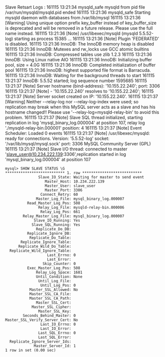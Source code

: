 Slave Retsart Logs : 
161115 13:21:34 mysqld_safe mysqld from pid file /var/run/mysqld/mysqld.pid ended
161115 13:21:36 mysqld_safe Starting mysqld daemon with databases from /var/lib/mysql
161115 13:21:36 [Warning] Using unique option prefix key_buffer instead of key_buffer_size is deprecated and will be removed in a future release. Please use the full name instead.
161115 13:21:36 [Note] /usr/libexec/mysqld (mysqld 5.5.52-log) starting as process 15385 ...
161115 13:21:36 [Note] Plugin 'FEDERATED' is disabled.
161115 13:21:36 InnoDB: The InnoDB memory heap is disabled
161115 13:21:36 InnoDB: Mutexes and rw_locks use GCC atomic builtins
161115 13:21:36 InnoDB: Compressed tables use zlib 1.2.3
161115 13:21:36 InnoDB: Using Linux native AIO
161115 13:21:36 InnoDB: Initializing buffer pool, size = 4.0G
161115 13:21:36 InnoDB: Completed initialization of buffer pool
161115 13:21:36 InnoDB: highest supported file format is Barracuda.
161115 13:21:36  InnoDB: Waiting for the background threads to start
161115 13:21:37 InnoDB: 5.5.52 started; log sequence number 1595685
161115 13:21:37 [Note] Server hostname (bind-address): '10.155.22.240'; port: 3306
161115 13:21:37 [Note]   - '10.155.22.240' resolves to '10.155.22.240';
161115 13:21:37 [Note] Server socket created on IP: '10.155.22.240'.
161115 13:21:37 [Warning] Neither --relay-log nor --relay-log-index were used; so replication may break when this MySQL server acts as a slave and has his hostname changed!! Please use '--relay-log=mysqld-relay-bin' to avoid this problem.
161115 13:21:37 [Note] Slave SQL thread initialized, starting replication in log 'mysql_binary_log.000004' at position 107, relay log './mysqld-relay-bin.000001' position: 4
161115 13:21:37 [Note] Event Scheduler: Loaded 0 events
161115 13:21:37 [Note] /usr/libexec/mysqld: ready for connections.
Version: '5.5.52-log'  socket: '/var/lib/mysql/mysql.sock'  port: 3306  MySQL Community Server (GPL)
161115 13:21:37 [Note] Slave I/O thread: connected to master 'slave_user@10.234.222.139:3306',replication started in log 'mysql_binary_log.000004' at position 107

```
mysql> SHOW SLAVE STATUS \G
*************************** 1. row ***************************
               Slave_IO_State: Waiting for master to send event
                  Master_Host: 10.234.222.139
                  Master_User: slave_user
                  Master_Port: 3306
                Connect_Retry: 60
              Master_Log_File: mysql_binary_log.000007
          Read_Master_Log_Pos: 508
               Relay_Log_File: mysqld-relay-bin.000006
                Relay_Log_Pos: 661
        Relay_Master_Log_File: mysql_binary_log.000007
             Slave_IO_Running: Yes
            Slave_SQL_Running: Yes
              Replicate_Do_DB: 
          Replicate_Ignore_DB: 
           Replicate_Do_Table: 
       Replicate_Ignore_Table: 
      Replicate_Wild_Do_Table: 
  Replicate_Wild_Ignore_Table: 
                   Last_Errno: 0
                   Last_Error: 
                 Skip_Counter: 0
          Exec_Master_Log_Pos: 508
              Relay_Log_Space: 1681
              Until_Condition: None
               Until_Log_File: 
                Until_Log_Pos: 0
           Master_SSL_Allowed: No
           Master_SSL_CA_File: 
           Master_SSL_CA_Path: 
              Master_SSL_Cert: 
            Master_SSL_Cipher: 
               Master_SSL_Key: 
        Seconds_Behind_Master: 0
Master_SSL_Verify_Server_Cert: No
                Last_IO_Errno: 0
                Last_IO_Error: 
               Last_SQL_Errno: 0
               Last_SQL_Error: 
  Replicate_Ignore_Server_Ids: 
             Master_Server_Id: 1
1 row in set (0.00 sec)
```